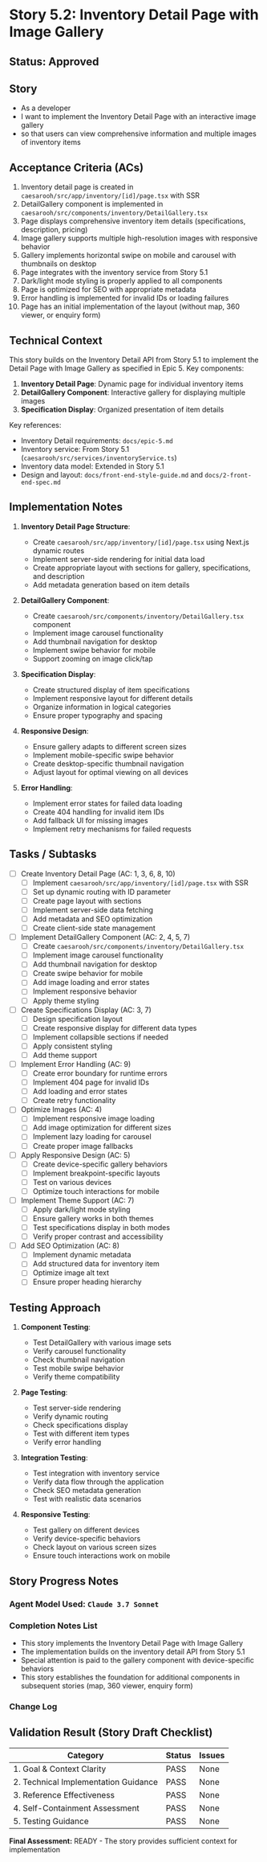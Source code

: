 # Story 5.2: Inventory Detail Page with Image Gallery

## Status: Approved

## Story

- As a developer
- I want to implement the Inventory Detail Page with an interactive image gallery
- so that users can view comprehensive information and multiple images of inventory items

## Acceptance Criteria (ACs)

1. Inventory detail page is created in `caesarooh/src/app/inventory/[id]/page.tsx` with SSR
2. DetailGallery component is implemented in `caesarooh/src/components/inventory/DetailGallery.tsx`
3. Page displays comprehensive inventory item details (specifications, description, pricing)
4. Image gallery supports multiple high-resolution images with responsive behavior
5. Gallery implements horizontal swipe on mobile and carousel with thumbnails on desktop
6. Page integrates with the inventory service from Story 5.1
7. Dark/light mode styling is properly applied to all components
8. Page is optimized for SEO with appropriate metadata
9. Error handling is implemented for invalid IDs or loading failures
10. Page has an initial implementation of the layout (without map, 360 viewer, or enquiry form)

## Technical Context

This story builds on the Inventory Detail API from Story 5.1 to implement the Detail Page with Image Gallery as specified in Epic 5. Key components:

1. **Inventory Detail Page**: Dynamic page for individual inventory items
2. **DetailGallery Component**: Interactive gallery for displaying multiple images
3. **Specification Display**: Organized presentation of item details

Key references:
- Inventory Detail requirements: `docs/epic-5.md`
- Inventory service: From Story 5.1 (`caesarooh/src/services/inventoryService.ts`)
- Inventory data model: Extended in Story 5.1
- Design and layout: `docs/front-end-style-guide.md` and `docs/2-front-end-spec.md`

## Implementation Notes

1. **Inventory Detail Page Structure**:
   - Create `caesarooh/src/app/inventory/[id]/page.tsx` using Next.js dynamic routes
   - Implement server-side rendering for initial data load
   - Create appropriate layout with sections for gallery, specifications, and description
   - Add metadata generation based on item details

2. **DetailGallery Component**:
   - Create `caesarooh/src/components/inventory/DetailGallery.tsx` component
   - Implement image carousel functionality
   - Add thumbnail navigation for desktop
   - Implement swipe behavior for mobile
   - Support zooming on image click/tap

3. **Specification Display**:
   - Create structured display of item specifications
   - Implement responsive layout for different details
   - Organize information in logical categories
   - Ensure proper typography and spacing

4. **Responsive Design**:
   - Ensure gallery adapts to different screen sizes
   - Implement mobile-specific swipe behavior
   - Create desktop-specific thumbnail navigation
   - Adjust layout for optimal viewing on all devices

5. **Error Handling**:
   - Implement error states for failed data loading
   - Create 404 handling for invalid item IDs
   - Add fallback UI for missing images
   - Implement retry mechanisms for failed requests

## Tasks / Subtasks

- [ ] Create Inventory Detail Page (AC: 1, 3, 6, 8, 10)
  - [ ] Implement `caesarooh/src/app/inventory/[id]/page.tsx` with SSR
  - [ ] Set up dynamic routing with ID parameter
  - [ ] Create page layout with sections
  - [ ] Implement server-side data fetching
  - [ ] Add metadata and SEO optimization
  - [ ] Create client-side state management

- [ ] Implement DetailGallery Component (AC: 2, 4, 5, 7)
  - [ ] Create `caesarooh/src/components/inventory/DetailGallery.tsx`
  - [ ] Implement image carousel functionality
  - [ ] Add thumbnail navigation for desktop
  - [ ] Create swipe behavior for mobile
  - [ ] Add image loading and error states
  - [ ] Implement responsive behavior
  - [ ] Apply theme styling

- [ ] Create Specifications Display (AC: 3, 7)
  - [ ] Design specification layout
  - [ ] Create responsive display for different data types
  - [ ] Implement collapsible sections if needed
  - [ ] Apply consistent styling
  - [ ] Add theme support

- [ ] Implement Error Handling (AC: 9)
  - [ ] Create error boundary for runtime errors
  - [ ] Implement 404 page for invalid IDs
  - [ ] Add loading and error states
  - [ ] Create retry functionality

- [ ] Optimize Images (AC: 4)
  - [ ] Implement responsive image loading
  - [ ] Add image optimization for different sizes
  - [ ] Implement lazy loading for carousel
  - [ ] Create proper image fallbacks

- [ ] Apply Responsive Design (AC: 5)
  - [ ] Create device-specific gallery behaviors
  - [ ] Implement breakpoint-specific layouts
  - [ ] Test on various devices
  - [ ] Optimize touch interactions for mobile

- [ ] Implement Theme Support (AC: 7)
  - [ ] Apply dark/light mode styling
  - [ ] Ensure gallery works in both themes
  - [ ] Test specifications display in both modes
  - [ ] Verify proper contrast and accessibility

- [ ] Add SEO Optimization (AC: 8)
  - [ ] Implement dynamic metadata
  - [ ] Add structured data for inventory item
  - [ ] Optimize image alt text
  - [ ] Ensure proper heading hierarchy

## Testing Approach

1. **Component Testing**:
   - Test DetailGallery with various image sets
   - Verify carousel functionality
   - Check thumbnail navigation
   - Test mobile swipe behavior
   - Verify theme compatibility

2. **Page Testing**:
   - Test server-side rendering
   - Verify dynamic routing
   - Check specifications display
   - Test with different item types
   - Verify error handling

3. **Integration Testing**:
   - Test integration with inventory service
   - Verify data flow through the application
   - Check SEO metadata generation
   - Test with realistic data scenarios

4. **Responsive Testing**:
   - Test gallery on different devices
   - Verify device-specific behaviors
   - Check layout on various screen sizes
   - Ensure touch interactions work on mobile

## Story Progress Notes

### Agent Model Used: `Claude 3.7 Sonnet`

### Completion Notes List

- This story implements the Inventory Detail Page with Image Gallery
- The implementation builds on the inventory detail API from Story 5.1
- Special attention is paid to the gallery component with device-specific behaviors
- This story establishes the foundation for additional components in subsequent stories (map, 360 viewer, enquiry form)

### Change Log

## Validation Result (Story Draft Checklist)

| Category                             | Status | Issues |
| ------------------------------------ | ------ | ------ |
| 1. Goal & Context Clarity            | PASS   | None   |
| 2. Technical Implementation Guidance | PASS   | None   |
| 3. Reference Effectiveness           | PASS   | None   |
| 4. Self-Containment Assessment       | PASS   | None   |
| 5. Testing Guidance                  | PASS   | None   |

**Final Assessment:** READY - The story provides sufficient context for implementation 